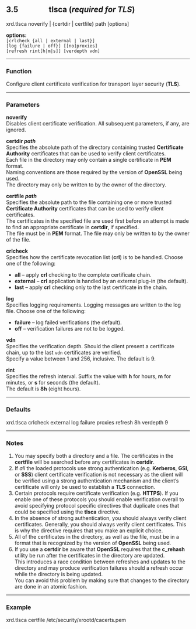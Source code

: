 
## 3.5    tlsca (*required for TLS*)

xrd.tlsca noverify | {certdir | certfile} path [options]

**options:**  
`[crlcheck {all | external | last}]`  
`[log {failure | off}] [[no]proxies]`  
`[refresh rint[h|m|s]] [verdepth vdn]`

---

### Function
Configure client certificate verification for transport layer security (**TLS**).

---

### Parameters

**noverify**  
Disables client certificate verification. All subsequent parameters, if any, are ignored.

**certdir _path_**  
Specifies the absolute path of the directory containing trusted **Certificate Authority** certificates that can be used to verify client certificates.  
Each file in the directory may only contain a single certificate in **PEM** format.  
Naming conventions are those required by the version of **OpenSSL** being used.  
The directory may only be written to by the owner of the directory.

**certfile _path_**  
Specifies the absolute path to the file containing one or more trusted **Certificate Authority** certificates that can be used to verify client certificates.  
The certificates in the specified file are used first before an attempt is made to find an appropriate certificate in **certdir**, if specified.  
The file must be in **PEM** format. The file may only be written to by the owner of the file.

**crlcheck**  
Specifies how the certificate revocation list (**crl**) is to be handled. Choose one of the following:  
- **all** – apply **crl** checking to the complete certificate chain.  
- **external** – **crl** application is handled by an external plug-in (the default).  
- **last** – apply **crl** checking only to the last certificate in the chain.

**log**  
Specifies logging requirements. Logging messages are written to the log file. Choose one of the following:  
- **failure** – log failed verifications (the default).  
- **off** – verification failures are not to be logged.

**vdn**  
Specifies the verification depth. Should the client present a certificate chain, up to the last `vdn` certificates are verified.  
Specify a value between 1 and 256, inclusive. The default is 9.

**rint**  
Specifies the refresh interval. Suffix the value with **h** for hours, **m** for minutes, or **s** for seconds (the default).  
The default is **8h** (eight hours).

---

### Defaults
xrd.tlsca crlcheck external log failure proxies refresh 8h verdepth 9

---

### Notes
1. You may specify both a directory and a file. The certificates in the **certfile** will be searched before any certificates in **certdir**.  
2. If *all* the loaded protocols use strong authentication (e.g. **Kerberos**, **GSI**, or **SSS**) client certificate verification is not necessary as the client will be verified using a strong authentication mechanism and the client’s certificate will only be used to establish a **TLS** connection.  
3. Certain protocols require certificate verification (e.g. **HTTPS**). If you enable one of these protocols you should enable verification overall to avoid specifying protocol specific directives that duplicate ones that could be specified using the **tlsca** directive.  
4. In the absence of strong authentication, you should always verify client certificates. Generally, you should always verify client certificates. This is why the directive requires that you make an explicit choice.  
5. All of the certificates in the directory, as well as the file, must be in a format that is recognized by the version of **OpenSSL** being used.  
6. If you use a **certdir** be aware that **OpenSSL** requires that the **c_rehash** utility be run after the certificates in the directory are updated.  
   This introduces a race condition between refreshes and updates to the directory and may produce verification failures should a refresh occur while the directory is being updated.  
   You can avoid this problem by making sure that changes to the directory are done in an atomic fashion.

---

### Example
xrd.tlsca certfile /etc/security/xrootd/cacerts.pem